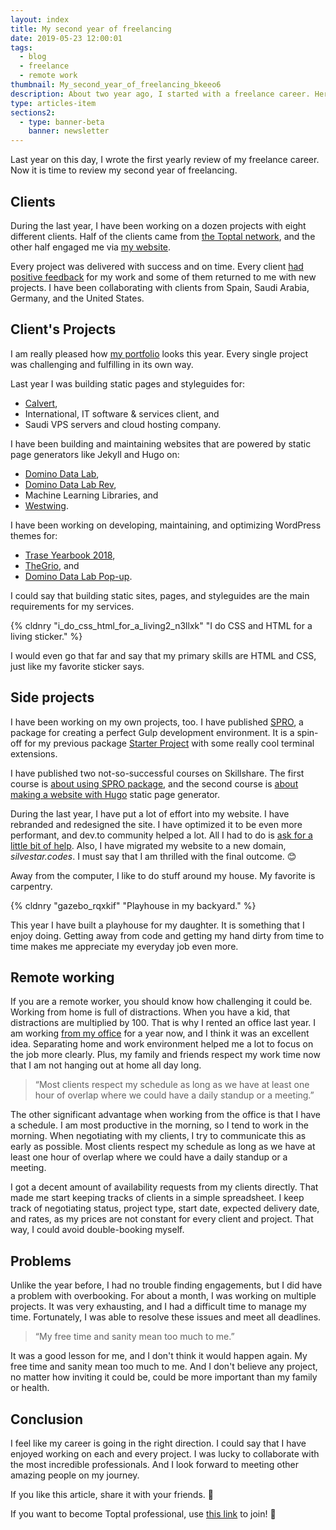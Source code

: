 ```yaml
---
layout: index
title: My second year of freelancing
date: 2019-05-23 12:00:01
tags:
  - blog
  - freelance
  - remote work
thumbnail: My_second_year_of_freelancing_bkeeo6
description: About two year ago, I started with a freelance career. Here is what I have been doing, what did I learn and which problems I stumbled upon.
type: articles-item
sections2:
  - type: banner-beta
    banner: newsletter
---
```


Last year on this day, I wrote the first yearly review of my freelance career. Now it is time to review my second year of freelancing.

<!-- more -->

## Clients

During the last year, I have been working on a dozen projects with eight different clients. Half of the clients came from [the Toptal network], and the other half engaged me via [my website].

Every project was delivered with success and on time. Every client [had positive feedback] for my work and some of them returned to me with new projects. I have been collaborating with clients from Spain, Saudi Arabia, Germany, and the United States.

## Client's Projects

I am really pleased how [my portfolio] looks this year. Every single project was challenging and fulfilling in its own way.

Last year I was building static pages and styleguides for:

- [Calvert],
- International, IT software & services client, and
- Saudi VPS servers and cloud hosting company.

I have been building and maintaining websites that are powered by static page generators like Jekyll and Hugo on:

- [Domino Data Lab],
- [Domino Data Lab Rev],
- Machine Learning Libraries, and
- [Westwing].

I have been working on developing, maintaining, and optimizing WordPress themes for:

- [Trase Yearbook 2018],
- [TheGrio], and
- [Domino Data Lab Pop-up].

I could say that building static sites, pages, and styleguides are the main requirements for my services.

{% cldnry "i_do_css_html_for_a_living2_n3llxk" "I do CSS and HTML for a living sticker." %}

I would even go that far and say that my primary skills are HTML and CSS, just like my favorite sticker says.

## Side projects

I have been working on my own projects, too. I have published [SPRO], a package for creating a perfect Gulp development environment. It is a spin-off for my previous package [Starter Project] with some really cool terminal extensions.

I have published two not-so-successful courses on Skillshare. The first course is [about using SPRO package], and the second course is [about making a website with Hugo] static page generator.

During the last year, I have put a lot of effort into my website. I have rebranded and redesigned the site. I have optimized it to be even more performant, and dev.to community helped a lot. All I had to do is [ask for a little bit of help]. Also, I have migrated my website to a new domain, *silvestar.codes*. I must say that I am thrilled with the final outcome. 😊

Away from the computer, I like to do stuff around my house. My favorite is carpentry.

{% cldnry "gazebo_rqxkif" "Playhouse in my backyard." %}

This year I have built a playhouse for my daughter. It is something that I enjoy doing. Getting away from code and getting my hand dirty from time to time makes me appreciate my everyday job even more.

## Remote working

If you are a remote worker, you should know how challenging it could be. Working from home is full of distractions. When you have a kid, that distractions are multiplied by 100. That is why I rented an office last year. I am working [from my office] for a year now, and I think it was an excellent idea. Separating home and work environment helped me a lot to focus on the job more clearly. Plus, my family and friends respect my work time now that I am not hanging out at home all day long.

> “Most clients respect my schedule as long as we have at least one hour of overlap where we could have a daily standup or a meeting.”

The other significant advantage when working from the office is that I have a schedule. I am most productive in the morning, so I tend to work in the morning. When negotiating with my clients, I try to communicate this as early as possible. Most clients respect my schedule as long as we have at least one hour of overlap where we could have a daily standup or a meeting.

I got a decent amount of availability requests from my clients directly. That made me start keeping tracks of clients in a simple spreadsheet. I keep track of negotiating status, project type, start date, expected delivery date, and rates, as my prices are not constant for every client and project. That way, I could avoid double-booking myself.

## Problems

Unlike the year before, I had no trouble finding engagements, but I did have a problem with overbooking. For about a month, I was working on multiple projects. It was very exhausting, and I had a difficult time to manage my time. Fortunately, I was able to resolve these issues and meet all deadlines.

> “My free time and sanity mean too much to me.”

It was a good lesson for me, and I don't think it would happen again. My free time and sanity mean too much to me. And I don't believe any project, no matter how inviting it could be, could be more important than my family or health.

## Conclusion

I feel like my career is going in the right direction. I could say that I have enjoyed working on each and every project. I was lucky to collaborate with the most incredible professionals. And I look forward to meeting other amazing people on my journey.

If you like this article, share it with your friends. 👋

If you want to become Toptal professional, use [this link] to join! 🔗

[the Toptal network]: https://www.toptal.com/resume/silvestar-bistrovic#trust-nothing-but-brilliant-freelancers
[my website]: https://www.silvestar.codes
[had positive feedback]: /testimonials/
[my portfolio]: /portfolio/
[Trase Yearbook 2018]: /portfolio/yearbook-trase/
[TheGrio]: /portfolio/thegrio/
[Domino Data Lab Pop-up]: /portfolio/dominodatalab-pop/
[Domino Data Lab]: /portfolio/dominodatalab/
[Domino Data Lab Rev]: /portfolio/dominodatalab-rev/
[Westwing]: /portfolio/westwing/
[International, IT software & services client]: https://www.beamland.com/
[Calvert]: /portfolio/calvert/
[SPRO]: https://starter.silvestar.codes/
[Starter Project]: https://starter.silvestar.codes/starter-project/
[about using SPRO package]: https://skl.sh/2EcUlRt
[about making a website with Hugo]: https://skl.sh/2ILioJ8
[ask for a little bit of help]: https://dev.to/starbist/lets-make-my-website-even-better-37a5
[from my office]: /uses/
[this link]: https://www.toptal.com/#trust-nothing-but-brilliant-freelancers
